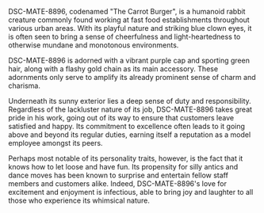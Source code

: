 DSC-MATE-8896, codenamed "The Carrot Burger", is a humanoid rabbit creature commonly found working at fast food establishments throughout various urban areas. With its playful nature and striking blue clown eyes, it is often seen to bring a sense of cheerfulness and light-heartedness to otherwise mundane and monotonous environments.

DSC-MATE-8896 is adorned with a vibrant purple cap and sporting green hair, along with a flashy gold chain as its main accessory. These adornments only serve to amplify its already prominent sense of charm and charisma. 

Underneath its sunny exterior lies a deep sense of duty and responsibility. Regardless of the lackluster nature of its job, DSC-MATE-8896 takes great pride in his work, going out of its way to ensure that customers leave satisfied and happy. Its commitment to excellence often leads to it going above and beyond its regular duties, earning itself a reputation as a model employee amongst its peers.

Perhaps most notable of its personality traits, however, is the fact that it knows how to let loose and have fun. Its propensity for silly antics and dance moves has been known to surprise and entertain fellow staff members and customers alike. Indeed, DSC-MATE-8896's love for excitement and enjoyment is infectious, able to bring joy and laughter to all those who experience its whimsical nature.